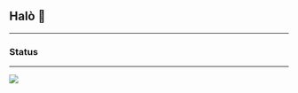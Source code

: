 <!--
<img alt="SNQ-2001" src="img/header.svg" width="98.2%" height="100%">
-->
## Halò 👋
---
### Status
---
![](https://github-profile-summary-cards.vercel.app/api/cards/profile-details?username=ScoScoScoSco&theme=2077)


<!--
**ScoScoScoSco/ScoScoScoSco** is a ✨ _special_ ✨ repository because its `README.md` (this file) appears on your GitHub profile.

Here are some ideas to get you started:

- 🔭 I’m currently working on ...
- 🌱 I’m currently learning ...
- 👯 I’m looking to collaborate on ...
- 🤔 I’m looking for help with ...
- 💬 Ask me about ...
- 📫 How to reach me: ...
- 😄 Pronouns: ...
- ⚡ Fun fact: ...
-->
